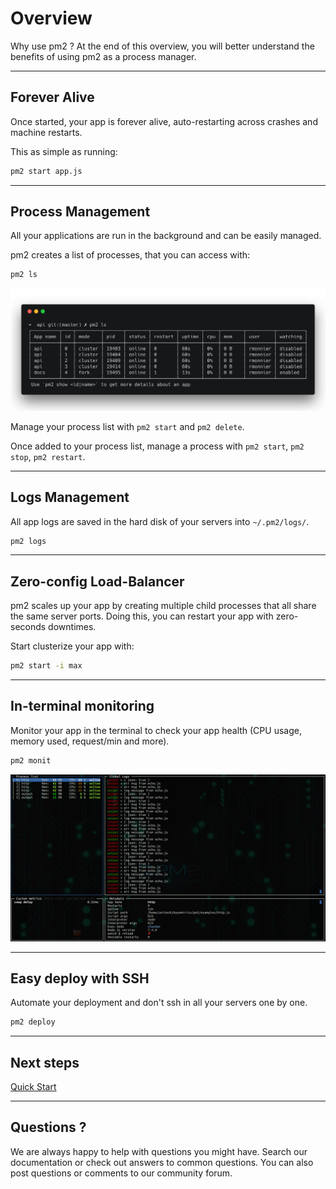 # Overview

Why use pm2 ? At the end of this overview, you will better understand the benefits of using pm2 as a process manager.

---

## Forever Alive

Once started, your app is forever alive, auto-restarting across crashes and machine restarts.

This as simple as running:
```bash
pm2 start app.js
```

---

## Process Management

All your applications are run in the background and can be easily managed.

pm2 creates a list of processes, that you can access with:

```bash
pm2 ls
```

![pm2 listing](/runtime/overview/pm2ls.png)

Manage your process list with `pm2 start` and `pm2 delete`.

Once added to your process list, manage a process with `pm2 start`, `pm2 stop`, `pm2 restart`.

---

## Logs Management

All app logs are saved in the hard disk of your servers into `~/.pm2/logs/`.

```bash
pm2 logs
```

---

## Zero-config Load-Balancer

pm2 scales up your app by creating multiple child processes that all share the same server ports. Doing this, you can restart your app with zero-seconds downtimes.

Start clusterize your app with:
```bash
pm2 start -i max
```

---

## In-terminal monitoring

Monitor your app in the terminal to check your app health (CPU usage, memory used, request/min and more).

```bash
pm2 monit
```

![local monitoring with pm2](/runtime/overview/monit.png)

---

## Easy deploy with SSH

Automate your deployment and don't ssh in all your servers one by one.

```bash
pm2 deploy
```

---

## Next steps

[Quick Start](/runtime/quickstart/)

---

## Questions ?

We are always happy to help with questions you might have. Search our documentation or check out answers to common questions. You can also post questions or comments to our community forum.



